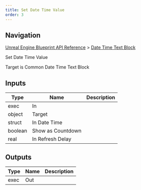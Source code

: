 ```yaml
---
title: Set Date Time Value
order: 3
---
```

## Navigation

[Unreal Engine Blueprint API Reference](https://dev.epicgames.com/documentation/en-us/unreal-engine/BlueprintAPI) > [Date Time Text Block](https://dev.epicgames.com/documentation/en-us/unreal-engine/BlueprintAPI/DateTimeTextBlock)

Set Date Time Value

Target is Common Date Time Text Block

## Inputs

| Type | Name | Description |
| --- | --- | --- |
| exec | In |  |
| object | Target |  |
| struct | In Date Time |  |
| boolean | Show as Countdown |  |
| real | In Refresh Delay |  |

## Outputs

| Type | Name | Description |
| --- | --- | --- |
| exec | Out |  |
